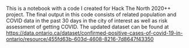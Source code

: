 This is a notebook with a code I created for Hack The North 2020++ project.
The final output in this code consists of related population and COVID data in the past 30 days in the city of interest as well as risk assessment of getting COVID.
The updated dataset can be found at https://data.ontario.ca/dataset/confirmed-positive-cases-of-covid-19-in-ontario/resource/455fd63b-603d-4608-8216-7d8647f43350
